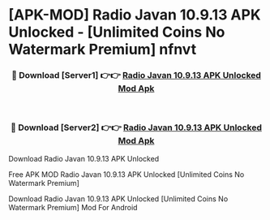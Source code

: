 # [APK-MOD] Radio Javan 10.9.13 APK Unlocked - [Unlimited Coins No Watermark Premium] nfnvt



<div align="center">
<h3>🔴 Download [Server1] 👉👉 <a href="https://momento.my/?title=Radio_Javan_10.9.13_APK_Unlocked">Radio Javan 10.9.13 APK Unlocked Mod Apk</a></h3><br>

<h3>🔴 Download [Server2] 👉👉 <a href="https://momento.my/?title=Radio_Javan_10.9.13_APK_Unlocked">Radio Javan 10.9.13 APK Unlocked Mod Apk</a></h3>
</div>



Download Radio Javan 10.9.13 APK Unlocked 

Free APK MOD Radio Javan 10.9.13 APK Unlocked [Unlimited Coins No Watermark Premium]

Download Radio Javan 10.9.13 APK Unlocked [Unlimited Coins No Watermark Premium] Mod For Android
